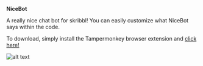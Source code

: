 **NiceBot**

A really nice chat bot for skribbl! You can easily customize what NiceBot says within the code.

To download, simply install the Tampermonkey browser extension and [click here!](https://github.com/pospos21/nicebot/raw/main/NiceBot3.user.js)

![alt text](https://i.imgur.com/bZUm423.png)
